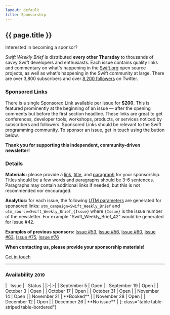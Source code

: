 ```yaml
---
layout: default
title: Sponsorship
---
```


<div class="row">
<div class="col-sm-10 col-sm-offset-1 col-md-10 col-md-offset-1">

<h2 class="text-center">{{ page.title }}</h2>
<p class="lead text-center">Interested in becoming a sponsor?</p>

<p>
<i>Swift Weekly Brief</i> is distributed <b>every other Thursday</b> to thousands of savvy Swift developers and enthusiasts.
Each issue contains quality links and commentary on what's happening in the <a href="https://swift.org">Swift.org</a> open source projects,
as well as what's happening in the Swift community at large.
There are over 3,800 subscribers and over <a href="{{ site.links.twitter }}">8,200 followers</a> on Twitter.
</p>

<h3>Sponsored Links</h3>
<p>
There is a single Sponsored Link available per issue for <b>$200</b>.
This is featured prominently at the beginning of an issue &mdash; after the opening comments but before the first section headline.
These links are great to get conferences, developer tools, workshops, products, or services noticed by subscribers and followers.
Sponsored Links should be relevant to the Swift programming community. To sponsor an issue, get in touch using the button below.
</p>

<p class="text-muted text-center">
<b>Thank you for supporting this independent, community-driven newsletter!</b>
</p>

<h3>Details</h3>
<p>
<b>Materials:</b> please provide a <u>link</u>, <u>title</u>, and <u>paragraph</u> for your sponsorship. Titles should be a few words and paragraphs should be 3-6 sentences. Paragraphs may contain additional links if needed, but this is not recommended nor encouraged.
</p>

<p>
<b>Analytics:</b> for each issue, the following <a href="https://www.utm-parameters.com/utm-parameters-using-google-analytics/">UTM parameters</a> are generated for sponsored links:
<code>utm_campaign=Swift_Weekly_Brief</code> and <code>utm_source=Swift_Weekly_Brief_{Issue}</code> where <code>{Issue}</code> is the issue number of the newsletter. For example "Swift_Weekly_Brief_42" would be generated for Issue #42.
</p>

<p>
<b>Examples of previous sponsors:</b>
<a href="/issue-53/">Issue #53</a>,
<a href="/issue-56/">Issue #56</a>,
<a href="/issue-60/">Issue #60</a>,
<a href="/issue-63/">Issue #63</a>,
<a href="/issue-75/">Issue #75</a>,
<a href="/issue-76/">Issue #76</a>
</p>

<p class="text-warning text-center">
<b>When contacting us, please provide your sponsorship materials!</b>
</p>

<a class="btn btn-warning btn-lg center" href="mailto:bas@basbroek.nl?subject=Swift Weekly Brief Sponsorship">Get in touch</a>

<hr/>

<h3>Availability <small>2019</small></h3>
<div class="table-responsive" markdown="1">
| <i class="fa fa-calendar" aria-hidden="true"></i>&nbsp; Issue | <i class="fa fa-star" aria-hidden="true"></i>&nbsp; Status |
|:-|:-|
| September 5  | Open |
| September 19 | Open |
| October 3    | Open |
| October 17   | Open |
| October 31   | Open |
| November 14  | Open |
| November 21  | **Booked** |
| November 28  | Open |
| December 12  | Open |
| December 26  | **No issue** |
{: class="table table-striped table-bordered"}
</div>

</div> <!-- col -->
</div> <!-- row -->
